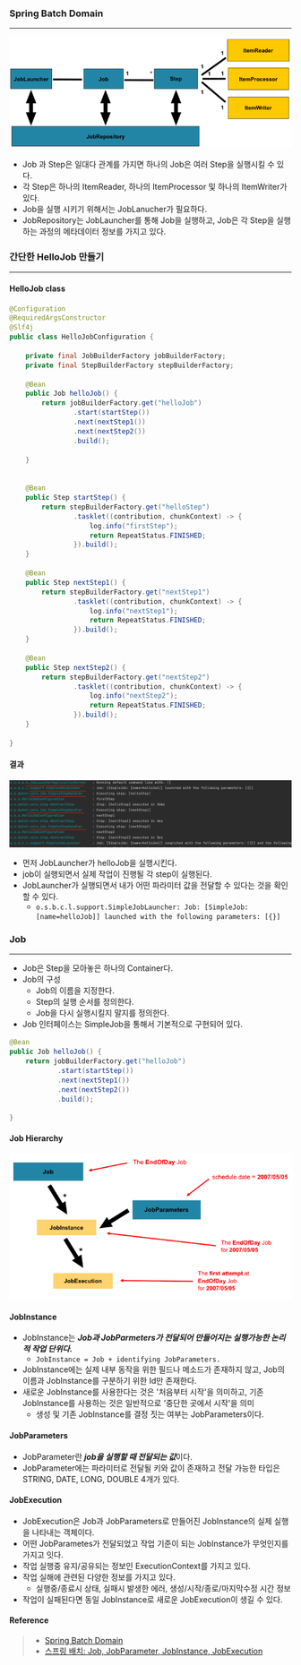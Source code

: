 ### Spring Batch Domain
---

![](./img/spring-batch-domain.png)

- Job 과 Step은 일대다 관계를 가지면 하나의 Job은 여러 Step을 실행시킬 수 있다.
- 각 Step은 하나의 ItemReader, 하나의 ItemProcessor 및 하나의 ItemWriter가 있다.
- Job을 실행 시키기 위해서는 JobLanucher가 필요하다.
- JobRepository는 JobLauncher를 통해 Job을 실행하고, Job은 각 Step을 실행하는 과정의 메타데이터 정보를 가지고 있다.

### 간단한 HelloJob 만들기
---

#### HelloJob class
```java
@Configuration
@RequiredArgsConstructor
@Slf4j
public class HelloJobConfiguration {

    private final JobBuilderFactory jobBuilderFactory;
    private final StepBuilderFactory stepBuilderFactory;

    @Bean
    public Job helloJob() {
        return jobBuilderFactory.get("helloJob")
                .start(startStep())
                .next(nextStep1())
                .next(nextStep2())
                .build();

    }


    @Bean
    public Step startStep() {
        return stepBuilderFactory.get("helloStep")
                .tasklet((contribution, chunkContext) -> {
                    log.info("firstStep");
                    return RepeatStatus.FINISHED;
                }).build();
    }

    @Bean
    public Step nextStep1() {
        return stepBuilderFactory.get("nextStep1")
                .tasklet((contribution, chunkContext) -> {
                    log.info("nextStep1");
                    return RepeatStatus.FINISHED;
                }).build();
    }

    @Bean
    public Step nextStep2() {
        return stepBuilderFactory.get("nextStep2")
                .tasklet((contribution, chunkContext) -> {
                    log.info("nextStep2");
                    return RepeatStatus.FINISHED;
                }).build();
    }

}
```
#### 결과

![](./img/hello-job.png)

- 먼저 JobLauncher가 helloJob을 실행시킨다.
- job이 실행되면서 실제 작업이 진행될 각 step이 실행된다.
- JobLauncher가 실행되면서 내가 어떤 파라미터 값을 전달할 수 있다는 것을 확인할 수 있다.
    - `o.s.b.c.l.support.SimpleJobLauncher: Job: [SimpleJob: [name=helloJob]] launched with the following parameters: [{}]`


### Job
---

- Job은 Step을 모아놓은 하나의 Container다.
- Job의 구성
  - Job의 이름을 지정한다.
  - Step의 실행 순서를 정의한다.
  - Job을 다시 실행시킬지 말지를 정의한다.
- Job 인터페이스는 SimpleJob을 통해서 기본적으로 구현되어 있다.

```java
@Bean
public Job helloJob() {
    return jobBuilderFactory.get("helloJob")
            .start(startStep())
            .next(nextStep1())
            .next(nextStep2())
            .build();

}
```

#### Job Hierarchy
![](./img/job-hierarchy.png)

#### JobInstance

- JobInstance는 ***Job과 JobParmeters가 전달되어 만들어지는 실행가능한 논리적 작업 단위다.***
  - `JobInstance = Job + identifying JobParameters.`
- JobInstance에는 실제 내부 동작을 위한 필드나 메소드가 존재하지 않고, Job의 이름과 JobInstance를 구분하기 위한 Id만 존재한다.
- 새로운 JobInstance를 사용한다는 것은 '처음부터 시작'을 의미하고, 기존 JobInstance를 사용하는 것은 일반적으로 '중단한 곳에서 시작'을 의미
  - 생성 및 기존 JobInstance를 결정 짓는 여부는 JobParameters이다.

#### JobParameters

- JobParameter란 ***job을 실행할 때 전달되는 값***이다.
- JobParameter에는 파라미터로 전달될 키와 값이 존재하고 전달 가능한 타입은 STRING, DATE, LONG, DOUBLE 4개가 있다.
  
#### JobExecution

- JobExecution은 Job과 JobParameters로 만들어진 JobInstance의 실제 실행을 나타내는 객체이다.
- 어떤 JobParametes가 전달되었고 작업 기준이 되는 JobInstance가 무엇인지를 가지고 잇다.
- 작업 실행중 유지/공유되는 정보인 ExecutionContext를 가지고 있다.
- 작업 실해에 관련된 다양한 정보를 가지고 있다.
  - 실행중/종료시 상태, 실패시 발생한 에러, 생성/시작/종로/마지막수정 시간 정보
- 작업이 실패된다면 동일 JobInstance로 새로운 JobExecution이 생길 수 있다.



#### Reference
> - [Spring Batch Domain](https://docs.spring.io/spring-batch/docs/4.2.x/reference/html/domain.html#item-processor)
> - [스프링 배치: Job, JobParameter, JobInstance, JobExecution](https://nankisu.tistory.com/69)
